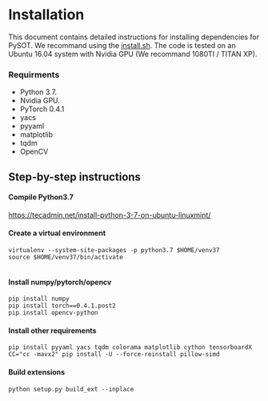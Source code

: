 # Installation

This document contains detailed instructions for installing dependencies for PySOT. We recommand using the [install.sh](install.sh). The code is tested on an Ubuntu 16.04 system with Nvidia GPU (We recommand 1080TI / TITAN XP).

### Requirments
* Python 3.7.
* Nvidia GPU.
* PyTorch 0.4.1
* yacs
* pyyaml
* matplotlib
* tqdm
* OpenCV

## Step-by-step instructions

####  Compile Python3.7

https://tecadmin.net/install-python-3-7-on-ubuntu-linuxmint/

####  Create a virtual environment

```
virtualenv --system-site-packages -p python3.7 $HOME/venv37
source $HOME/venv37/bin/activate


```

#### Install numpy/pytorch/opencv
```
pip install numpy
pip install torch==0.4.1.post2
pip install opencv-python
```

#### Install other requirements
```
pip install pyyaml yacs tqdm colorama matplotlib cython tensorboardX
CC="cc -mavx2" pip install -U --force-reinstall pillow-simd

```

#### Build extensions
```
python setup.py build_ext --inplace
```

